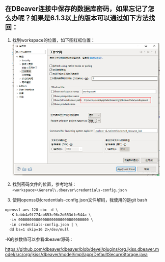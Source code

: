 ## 在DBeaver连接中保存的数据库密码，如果忘记了怎么办呢？如果是6.1.3以上的版本可以通过如下方法找回：

1. 找到workspace的位置，如下图红框位置：
![图片](../pics/dbeaver.png)

2. 找到密码文件的位置，参考地址： `<workspace>\General\.dbeaver\credentials-config.json`

3. 使用openssl对credentials-config.json文件解码，我使用的是git bash

```
openssl aes-128-cbc -d \
  -K babb4a9f774ab853c96c2d653dfe544a \
  -iv 00000000000000000000000000000000 \
  -in credentials-config.json | \
  dd bs=1 skip=16 2>/dev/null
```
-K的参数值可以参看dbeaver源码：

https://github.com/dbeaver/dbeaver/blob/devel/plugins/org.jkiss.dbeaver.model/src/org/jkiss/dbeaver/model/impl/app/DefaultSecureStorage.java
